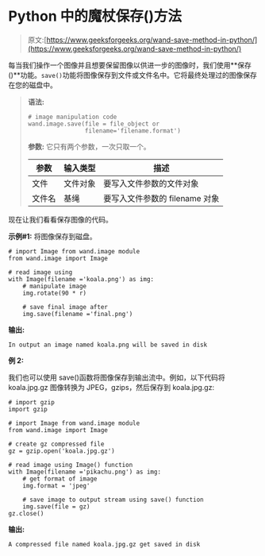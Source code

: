 # Python 中的魔杖保存()方法

> 原文:[https://www.geeksforgeeks.org/wand-save-method-in-python/](https://www.geeksforgeeks.org/wand-save-method-in-python/)

每当我们操作一个图像并且想要保留图像以供进一步的图像时，我们使用**保存()**功能。`save()`功能将图像保存到文件或文件名中。它将最终处理过的图像保存在您的磁盘中。

> **语法:**
> 
> ```
> # image manipulation code
> wand.image.save(file = file_object or 
>                 filename='filename.format')
> ```
> 
> **参数:**
> 它只有两个参数，一次只取一个。
> 
> | 参数 | 输入类型 | 描述 |
> | --- | --- | --- |
> | 文件 | 文件对象 | 要写入文件参数的文件对象 |
> | 文件名 | 基绳 | 要写入文件参数的 filename 对象 |

现在让我们看看保存图像的代码。

**示例#1:** 将图像保存到磁盘。

```
# import Image from wand.image module
from wand.image import Image

# read image using 
with Image(filename ='koala.png') as img:
    # manipulate image
    img.rotate(90 * r)

    # save final image after
    img.save(filename ='final.png')
```

**输出:**

```
In output an image named koala.png will be saved in disk
```

**例 2:**

我们也可以使用 save()函数将图像保存到输出流中。例如，以下代码将 koala.jpg.gz 图像转换为 JPEG，gzips，然后保存到 koala.jpg.gz:

```
# import gzip
import gzip

# import Image from wand.image module
from wand.image import Image

# create gz compressed file
gz = gzip.open('koala.jpg.gz')

# read image using Image() function
with Image(filename ='pikachu.png') as img:
    # get format of image
    img.format = 'jpeg'

    # save image to output stream using save() function
    img.save(file = gz)
gz.close()
```

**输出:**

```
A compressed file named koala.jpg.gz get saved in disk

```